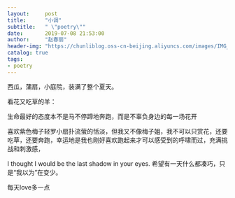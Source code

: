```yaml
---
layout:     post
title:      "小调"
subtitle:   " \"poetry\""
date:       2019-07-08 21:53:00
author:     "赵春丽"
header-img: "https://chunliblog.oss-cn-beijing.aliyuncs.com/images/IMG_20190708_215438.jpg"
catalog: true
tags:
- poetry
---
```


  西瓜，蒲扇，小庭院，装满了整个夏天。
  
  看花又吃草的羊：
  
  生命最好的态度本不是马不停蹄地奔跑，而是不辜负身边的每一场花开
  
  喜欢紫色梅子轻罗小扇扑流萤的恬淡，但我又不像梅子姐，我不可以只赏花，还要吃草，还要奔跑，幸运地是我也刚好喜欢跑起来才可以感受到的呼啸而过，充满挑战和刺激感，
 
  I thought I would be the last shadow in your eyes.  希望有一天什么都凑巧，只是“我以为”在变少。
  
  每天love多一点
  
  
  
